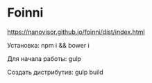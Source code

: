 # Foinni

https://nanovisor.github.io/foinni/dist/index.html

Установка:
npm i && bower i

Для начала работы:
gulp

Создать дистрибутив:
gulp build

